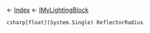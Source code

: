 ← [Index](Api-Index) ← [IMyLightingBlock](Sandbox.ModAPI.Ingame.IMyLightingBlock)

```csharp[float](System.Single) ReflectorRadius```